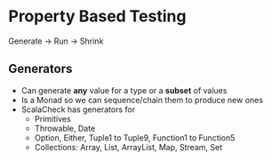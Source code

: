 # Property Based Testing
Generate -> Run -> Shrink

## Generators
- Can generate **any** value for a type or a **subset** of values
- Is a Monad so we can sequence/chain them to produce new ones
- ScalaCheck has generators for
  - Primitives
  - Throwable, Date
  - Option, Either, Tuple1 to Tuple9, Function1 to Function5
  - Collections: Array, List, ArrayList, Map, Stream, Set

